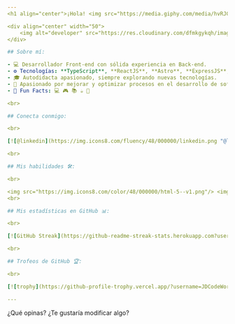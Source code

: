 ```yaml
---
<h1 align="center">¡Hola! <img src="https://media.giphy.com/media/hvRJCLFzcasrR4ia7z/giphy.gif" width="35">, soy Juan Orozco</h1>

<div align="center" width="50">
    <img alt="developer" src="https://res.cloudinary.com/dfmkgykqh/image/upload/v1727573759/t8yrjg3pafuoflpejuer.png" width="1200"/>
</div>

## Sobre mí:

- 💻 Desarrollador Front-end con sólida experiencia en Back-end.
- ⚙️ Tecnologías: **TypeScript**, **ReactJS**, **Astro**, **ExpressJS**, **NestJS**.
- 🎓 Autodidacta apasionado, siempre explorando nuevas tecnologías.
- 🎯 Apasionado por mejorar y optimizar procesos en el desarrollo de software.
- 🎉 Fun Facts: 💻 🎮 📚 ☕ 🚀

<br>

## Conecta conmigo:

<br>

[![@linkedin](https://img.icons8.com/fluency/48/000000/linkedin.png "@linkedin")]([https://www.linkedin.com/in/tuusuario/](https://www.linkedin.com/in/jdcodework/)) [![@twitter](https://img.icons8.com/fluency/48/000000/twitter-squared.png "@twitter")]([https://twitter.com/tuusuario](https://x.com/JDCodeWork)) [![@email](https://img.icons8.com/fluency/48/000000/apple-mail.png "@email")](mailto:contacto@jdcode.work)

<br>

## Mis habilidades 🛠️:

<br>

<img src="https://img.icons8.com/color/48/000000/html-5--v1.png"/> <img src="https://img.icons8.com/color/48/000000/css3.png"/> <img src="https://img.icons8.com/color/48/000000/tailwindcss.png"/> <img src="https://img.icons8.com/color/48/000000/javascript--v1.png"/> <img src="https://img.icons8.com/color/48/000000/typescript.png"/> <img src="https://img.icons8.com/color/48/000000/react-native.png"/> <img src="https://img.icons8.com/fluency/48/000000/express-js.png"/> <img src="https://img.icons8.com/color/48/000000/nestjs.png"/>  <img src="https://img.icons8.com/color/48/000000/postgreesql.png"/> <img src="https://img.icons8.com/color/48/000000/mongodb.png"/>
<br>

## Mis estadísticas en GitHub 📊:

<br>

[![GitHub Streak](https://github-readme-streak-stats.herokuapp.com?user=JDCodeWork&theme=algolia)](https://git.io/streak-stats) [![Top Langs](https://github-readme-stats.vercel.app/api/top-langs/?username=JDCodeWork&theme=algolia)](https://github.com/JDCodeWork/github-readme-stats)

<br>

## Trofeos de GitHub 🏆:

<br>

[![trophy](https://github-profile-trophy.vercel.app/?username=JDCodeWork)](https://github.com/JDCodeWork/github-profile-trophy)

---
```


¿Qué opinas? ¿Te gustaría modificar algo?
